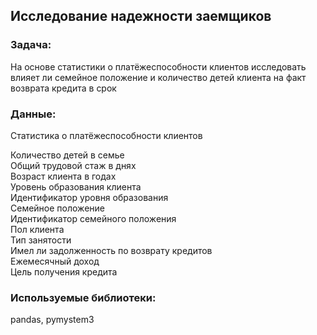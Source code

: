 ## Исследование надежности заемщиков

### Задача:  
На основе статистики о платёжеспособности клиентов исследовать влияет ли семейное положение и количество детей клиента на факт возврата кредита в срок

### Данные:   
Статистика о платёжеспособности клиентов

Количество детей в семье  
Общий трудовой стаж в днях  
Возраст клиента в годах  
Уровень образования клиента  
Идентификатор уровня образования  
Семейное положение  
Идентификатор семейного положения  
Пол клиента  
Тип занятости  
Имел ли задолженность по возврату кредитов  
Ежемесячный доход  
Цель получения кредита  

### Используемые библиотеки:  
pandas, pymystem3
